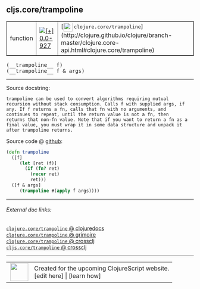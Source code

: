 ## cljs.core/trampoline



 <table border="1">
<tr>
<td>function</td>
<td><a href="https://github.com/cljsinfo/cljs-api-docs/tree/0.0-927"><img valign="middle" alt="[+] 0.0-927" title="Added in 0.0-927" src="https://img.shields.io/badge/+-0.0--927-lightgrey.svg"></a> </td>
<td>
[<img height="24px" valign="middle" src="http://i.imgur.com/1GjPKvB.png"> <samp>clojure.core/trampoline</samp>](http://clojure.github.io/clojure/branch-master/clojure.core-api.html#clojure.core/trampoline)
</td>
</tr>
</table>


 <samp>
(__trampoline__ f)<br>
</samp>
 <samp>
(__trampoline__ f & args)<br>
</samp>

---





Source docstring:

```
trampoline can be used to convert algorithms requiring mutual
recursion without stack consumption. Calls f with supplied args, if
any. If f returns a fn, calls that fn with no arguments, and
continues to repeat, until the return value is not a fn, then
returns that non-fn value. Note that if you want to return a fn as a
final value, you must wrap it in some data structure and unpack it
after trampoline returns.
```


Source code @ [github](https://github.com/clojure/clojurescript/blob/r2156/src/cljs/cljs/core.cljs#L7328-L7342):

```clj
(defn trampoline
  ([f]
     (let [ret (f)]
       (if (fn? ret)
         (recur ret)
         ret)))
  ([f & args]
     (trampoline #(apply f args))))
```

<!--
Repo - tag - source tree - lines:

 <pre>
clojurescript @ r2156
└── src
    └── cljs
        └── cljs
            └── <ins>[core.cljs:7328-7342](https://github.com/clojure/clojurescript/blob/r2156/src/cljs/cljs/core.cljs#L7328-L7342)</ins>
</pre>

-->

---



###### External doc links:

[`clojure.core/trampoline` @ clojuredocs](http://clojuredocs.org/clojure.core/trampoline)<br>
[`clojure.core/trampoline` @ grimoire](http://conj.io/store/v1/org.clojure/clojure/1.7.0-beta3/clj/clojure.core/trampoline/)<br>
[`clojure.core/trampoline` @ crossclj](http://crossclj.info/fun/clojure.core/trampoline.html)<br>
[`cljs.core/trampoline` @ crossclj](http://crossclj.info/fun/cljs.core.cljs/trampoline.html)<br>

---

 <table>
<tr><td>
<img valign="middle" align="right" width="48px" src="http://i.imgur.com/Hi20huC.png">
</td><td>
Created for the upcoming ClojureScript website.<br>
[edit here] | [learn how]
</td></tr></table>

[edit here]:https://github.com/cljsinfo/cljs-api-docs/blob/master/cljsdoc/cljs.core/trampoline.cljsdoc
[learn how]:https://github.com/cljsinfo/cljs-api-docs/wiki/cljsdoc-files

<!--

This information was too distracting to show to readers, but I'll leave it
commented here since it is helpful to:

- pretty-print the data used to generate this document
- and show how to retrieve that data



The API data for this symbol:

```clj
{:ns "cljs.core",
 :name "trampoline",
 :signature ["[f]" "[f & args]"],
 :history [["+" "0.0-927"]],
 :type "function",
 :full-name-encode "cljs.core/trampoline",
 :source {:code "(defn trampoline\n  ([f]\n     (let [ret (f)]\n       (if (fn? ret)\n         (recur ret)\n         ret)))\n  ([f & args]\n     (trampoline #(apply f args))))",
          :title "Source code",
          :repo "clojurescript",
          :tag "r2156",
          :filename "src/cljs/cljs/core.cljs",
          :lines [7328 7342]},
 :full-name "cljs.core/trampoline",
 :clj-symbol "clojure.core/trampoline",
 :docstring "trampoline can be used to convert algorithms requiring mutual\nrecursion without stack consumption. Calls f with supplied args, if\nany. If f returns a fn, calls that fn with no arguments, and\ncontinues to repeat, until the return value is not a fn, then\nreturns that non-fn value. Note that if you want to return a fn as a\nfinal value, you must wrap it in some data structure and unpack it\nafter trampoline returns."}

```

Retrieve the API data for this symbol:

```clj
;; from Clojure REPL
(require '[clojure.edn :as edn])
(-> (slurp "https://raw.githubusercontent.com/cljsinfo/cljs-api-docs/catalog/cljs-api.edn")
    (edn/read-string)
    (get-in [:symbols "cljs.core/trampoline"]))
```

-->
